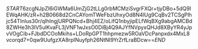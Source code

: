 $START$6zcgNJpZl6iGWMa6UmZjG2tLLg0rbMCMziSvgrFXQr+tjyDBo+5dQ9IEWqAHK/zR+h2B0668d2CnCAYomTWeFbzUhxyOd8N4lUg9CqBv2TCSgPlhjc54TInlus30r/qIhIngjURPQNcd+Bhj4EZ/oLifQ1nbyjipELfWqBXg9abgAMCBd8ZWHe3h3IV5ulKvaFL3jVNF1wJxsO0DiBj4Q9AJYfNVpyxQHJd8XByYR4yJpvVOgCib+FJbdDCOoMkihs+LDoRpGPT1hhpmezw5ROaVDcPanpxdx4MxL8vcorqd7+0qw9UufgzXA8rpINuyfph26NtNI9YrZrfLraBDcw==$END$